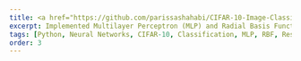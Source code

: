 ```yaml
---
title: <a href="https://github.com/parissashahabi/CIFAR-10-Image-Classification-Using-MLP-and-RBF" target="_blank">Comparison of MLP and RBF as Classifiers on CIFAR-10</a>
excerpt: Implemented Multilayer Perceptron (MLP) and Radial Basis Function (RBF) neural networks from scratch in Python and used ResNet-34 as a feature extractor. Evaluated and compared the classification accuracy of the two networks on the CIFAR-10 dataset.
tags: [Python, Neural Networks, CIFAR-10, Classification, MLP, RBF, ResNet-34]
order: 3
---
```

